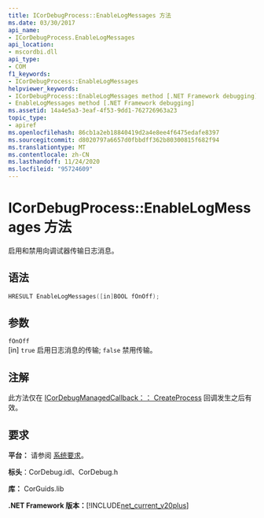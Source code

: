 ```yaml
---
title: ICorDebugProcess::EnableLogMessages 方法
ms.date: 03/30/2017
api_name:
- ICorDebugProcess.EnableLogMessages
api_location:
- mscordbi.dll
api_type:
- COM
f1_keywords:
- ICorDebugProcess::EnableLogMessages
helpviewer_keywords:
- ICorDebugProcess::EnableLogMessages method [.NET Framework debugging]
- EnableLogMessages method [.NET Framework debugging]
ms.assetid: 14a4e5a3-3eaf-4f53-9dd1-762726963a23
topic_type:
- apiref
ms.openlocfilehash: 86cb1a2eb18840419d2a4e8ee4f6475edafe8397
ms.sourcegitcommit: d8020797a6657d0fbbdff362b80300815f682f94
ms.translationtype: MT
ms.contentlocale: zh-CN
ms.lasthandoff: 11/24/2020
ms.locfileid: "95724609"
---
```

# <a name="icordebugprocessenablelogmessages-method"></a>ICorDebugProcess::EnableLogMessages 方法

启用和禁用向调试器传输日志消息。  
  
## <a name="syntax"></a>语法  
  
```cpp  
HRESULT EnableLogMessages([in]BOOL fOnOff);  
```  
  
## <a name="parameters"></a>参数  

 `fOnOff`  
 [in] `true` 启用日志消息的传输; `false` 禁用传输。  
  
## <a name="remarks"></a>注解  

 此方法仅在 [ICorDebugManagedCallback：： CreateProcess](icordebugmanagedcallback-createprocess-method.md) 回调发生之后有效。  
  
## <a name="requirements"></a>要求  

 **平台：** 请参阅 [系统要求](../../get-started/system-requirements.md)。  
  
 **标头**：CorDebug.idl、CorDebug.h  
  
 **库：** CorGuids.lib  
  
 **.NET Framework 版本：**[!INCLUDE[net_current_v20plus](../../../../includes/net-current-v20plus-md.md)]
